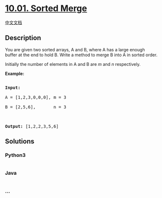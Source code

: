 # [10.01. Sorted Merge](https://leetcode-cn.com/problems/sorted-merge-lcci)

[中文文档](/lcci/10.01.Sorted%20Merge/README.md)

## Description
<p>You are given two sorted arrays, A and B, where A has a large enough buffer at the end to hold B. Write a method to merge B into A in sorted order.</p>



<p>Initially the number of elements in A and B are&nbsp;<em>m</em>&nbsp;and&nbsp;<em>n</em> respectively.</p>



<p><strong>Example:</strong></p>



<pre>

<strong>Input:</strong>

A = [1,2,3,0,0,0], m = 3

B = [2,5,6],       n = 3



<strong>Output:</strong>&nbsp;[1,2,2,3,5,6]</pre>




## Solutions


### Python3

```python

```

### Java

```java

```

### ...
```

```
